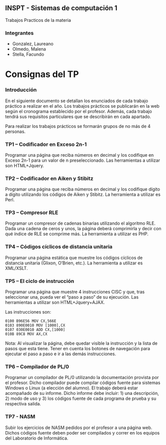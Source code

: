 ## INSPT - Sistemas de computación 1
 Trabajos Practicos de la materia

### Integrantes
* Gonzalez, Laureano
* Olmedo, Malena
* Stella, Facundo

# Consignas del TP

### Introducción
En el siguiente documento se detallan los enunciados de cada trabajo práctico a realizar en el año. Los trabajos
prácticos se publicarán en la web según el cronograma establecido por el profesor. Además, cada trabajo tendrá sus
requisitos particulares que se describirán en cada apartado.

Para realizar los trabajos prácticos se formarán grupos de no más de 4 personas.

### TP1 – Codificador en Exceso 2n-1
Programar una página que reciba números en decimal y los codifique en Exceso 2n-1 para un valor de n
preseleccionado. Las herramientas a utilizar son HTML+Jquery.

### TP2 – Codificador en Aiken y Stibitz
Programar una página que reciba números en decimal y los codifique dígito a dígito utilizando los códigos de Aiken y
Stibitz. La herramienta a utilizar es Perl.

### TP3 – Compresor RLE
Programar un compresor de cadenas binarias utilizando el algoritmo RLE. Dada una cadena de ceros y unos, la
página deberá comprimirla y decir con qué índice de RLE se comprime más. La herramienta a utilizar es PHP.

### TP4 – Códigos cíclicos de distancia unitaria
Programar una página estática que muestre los códigos cíclicos de distancia unitaria (Glixon, O’Brien, etc.). La
herramienta a utilizar es XML/XSLT.

### TP5 – El ciclo de instrucción
Programar una página que muestre 4 instrucciones CISC y que, tras seleccionar una, pueda ver el “paso a paso” de
su ejecución. Las herramientas a utilizar son HTML+Jquery+AJAX. 

Las instrucciones son:
```
0100 B96E56 MOV CX,566E
0103 890E0010 MOV [1000],CX
0107 030E0010 ADD CX,[1000]
010B 89C8 MOV AX,CX
```
Nota: Al visualizar la página, debe quedar visible la instrucción y la lista de pasos que esta tiene. Tener en cuenta los
botones de navegación para ejecutar el paso a paso e ir a las demás instrucciones.

### TP6 – Compilador de PL/0
Programar un compilador de PL/0 utilizando la documentación provista por el profesor. Dicho compilador puede
compilar códigos fuente para sistemas Windows o Linux (a elección del alumno). El trabajo deberá estar
acompañado de su informe. Dicho informe debe incluir: 1) una descripción, 2) modo de uso y 3) los códigos fuente
de cada programa de prueba y su respectiva salida.

### TP7 - NASM
Subir los ejercicios de NASM pedidos por el profesor a una página web. Dichos códigos fuente deben poder ser
compilados y correr en los equipos del Laboratorio de Informática.
